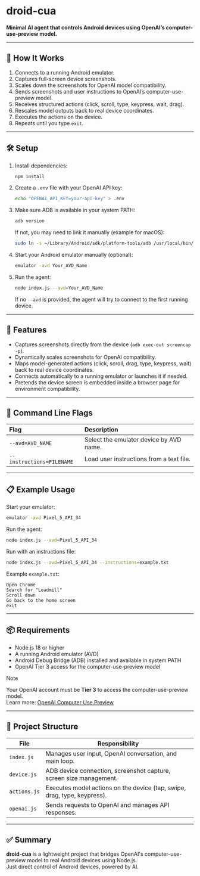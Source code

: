 # droid-cua

**Minimal AI agent that controls Android devices using OpenAI’s computer-use-preview model.**

---

## 🚀 How It Works

1. Connects to a running Android emulator.
2. Captures full-screen device screenshots.
3. Scales down the screenshots for OpenAI model compatibility.
4. Sends screenshots and user instructions to OpenAI’s computer-use-preview model.
5. Receives structured actions (click, scroll, type, keypress, wait, drag).
6. Rescales model outputs back to real device coordinates.
7. Executes the actions on the device.
8. Repeats until you type `exit`.

---

## 🛠 Setup

1. Install dependencies:
   ```sh
   npm install
   ```

2. Create a `.env` file with your OpenAI API key:
   ```sh
   echo "OPENAI_API_KEY=your-api-key" > .env
   ```

3. Make sure ADB is available in your system PATH:
   ```sh
   adb version
   ```
   If not, you may need to link it manually (example for macOS):
   ```sh
   sudo ln -s ~/Library/Android/sdk/platform-tools/adb /usr/local/bin/adb
   ```

4. Start your Android emulator manually (optional):
   ```sh
   emulator -avd Your_AVD_Name
   ```

5. Run the agent:
   ```sh
   node index.js --avd=Your_AVD_Name
   ```

   If no `--avd` is provided, the agent will try to connect to the first running device.

---

## 🧠 Features

- Captures screenshots directly from the device (`adb exec-out screencap -p`).
- Dynamically scales screenshots for OpenAI compatibility.
- Maps model-generated actions (click, scroll, drag, type, keypress, wait) back to real device coordinates.
- Connects automatically to a running emulator or launches it if needed.
- Pretends the device screen is embedded inside a browser page for environment compatibility.

---

## 📄 Command Line Flags

| Flag | Description |
|:-----|:------------|
| `--avd=AVD_NAME` | Select the emulator device by AVD name. |
| `--instructions=FILENAME` | Load user instructions from a text file. |

---

## 📋 Example Usage

Start your emulator:

```sh
emulator -avd Pixel_5_API_34
```

Run the agent:

```sh
node index.js --avd=Pixel_5_API_34
```

Run with an instructions file:

```sh
node index.js --avd=Pixel_5_API_34 --instructions=example.txt
```

Example `example.txt`:

```
Open Chrome
Search for "Loadmill"
Scroll down
Go back to the home screen
exit
```

---

## 📦 Requirements

- Node.js 18 or higher
- A running Android emulator (AVD)
- Android Debug Bridge (ADB) installed and available in system PATH
- OpenAI Tier 3 access for the computer-use-preview model

> [!NOTE]  
> Your OpenAI account must be **Tier 3** to access the computer-use-preview model.  
> Learn more: [OpenAI Computer Use Preview](https://platform.openai.com/docs/models/computer-use-preview)

---

## 📁 Project Structure

| File         | Responsibility |
|--------------|-----------------|
| `index.js`   | Manages user input, OpenAI conversation, and main loop. |
| `device.js`  | ADB device connection, screenshot capture, screen size management. |
| `actions.js` | Executes model actions on the device (tap, swipe, drag, type, keypress). |
| `openai.js`  | Sends requests to OpenAI and manages API responses. |

---

## ✅ Summary

**droid-cua** is a lightweight project that bridges OpenAI's computer-use-preview model to real Android devices using Node.js.  
Just direct control of Android devices, powered by AI.
